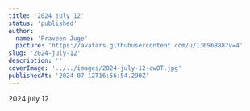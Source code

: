 ```yaml
---
title: '2024 july 12'
status: 'published'
author:
  name: 'Praveen Juge'
  picture: 'https://avatars.githubusercontent.com/u/13696888?v=4'
slug: '2024-july-12'
description: ''
coverImage: '../../images/2024-july-12-cwOT.jpg'
publishedAt: '2024-07-12T16:56:54.290Z'
---
```


2024 july 12